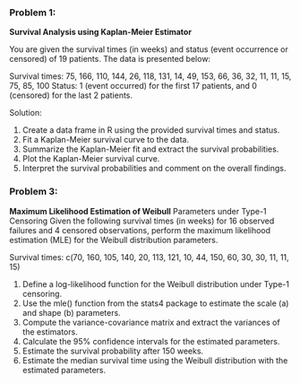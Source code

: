 
### Problem 1:
**Survival Analysis using Kaplan-Meier Estimator**

You are given the survival times (in weeks) and status (event occurrence or censored) of 19 patients. The data is presented below:

Survival times: 75, 166, 110, 144, 26, 118, 131, 14, 49, 153, 66, 36, 32, 11, 11, 15, 75, 85, 100
Status: 1 (event occurred) for the first 17 patients, and 0 (censored) for the last 2 patients.

Solution:
1. Create a data frame in R using the provided survival times and status.
2. Fit a Kaplan-Meier survival curve to the data.
3. Summarize the Kaplan-Meier fit and extract the survival probabilities.
4. Plot the Kaplan-Meier survival curve.
5. Interpret the survival probabilities and comment on the overall findings.

### Problem 3:
**Maximum Likelihood Estimation of Weibull**
Parameters under Type-1 Censoring
Given the following survival times (in weeks) for 16 observed failures and 4 censored observations, perform the maximum likelihood estimation (MLE) for the Weibull distribution parameters.

Survival times: c(70, 160, 105, 140, 20, 113, 121, 10, 44, 150, 60, 30, 30, 11, 11, 15)
1.	Define a log-likelihood function for the Weibull distribution under Type-1 censoring.
2.	Use the mle() function from the stats4 package to estimate the scale (a) and shape (b) parameters.
3.	Compute the variance-covariance matrix and extract the variances of the estimators.
4.	Calculate the 95% confidence intervals for the estimated parameters.
5.	Estimate the survival probability after 150 weeks.
6.	Estimate the median survival time using the Weibull distribution with the estimated parameters.



